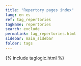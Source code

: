 ```yaml
---
title: "Repertory pages index"
lang: en es
ref: tag_repertories
tagName: repertories
search: exclude
permalink: tag_repertories.html
sidebar: main_sidebar
folder: tags
---
```

{% include taglogic.html %}

